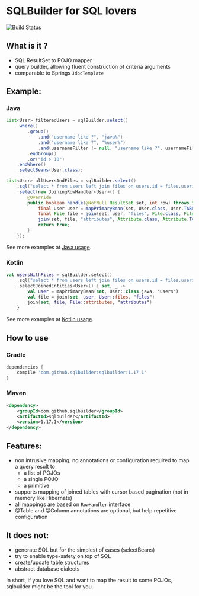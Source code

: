 # SQLBuilder for SQL lovers

[![Build Status](https://travis-ci.org/laurentvdl/sqlbuilder.svg)](https://travis-ci.org/laurentvdl/sqlbuilder)

## What is it ?

- SQL ResultSet to POJO mapper
- query builder, allowing fluent construction of criteria arguments
- comparable to Springs `JdbcTemplate`

## Example:

### Java

```java
List<User> filteredUsers = sqlBuilder.select()
    .where()
        .group()
            .and("username like ?", "java%")
            .and("username like ?", "%user%")
            .and(usernameFilter != null, "username like ?", usernameFilter)
        .endGroup()
        .or("id > 10")
    .endWhere()
    .selectBeans(User.class);

List<User> allUsersAndFiles = sqlBuilder.select()
    .sql("select * from users left join files on users.id = files.userid left join attributes on files.id = attributes.fileid")
    .select(new JoiningRowHandler<User>() {
        @Override
        public boolean handle(@NotNull ResultSet set, int row) throws SQLException {
            final User user = mapPrimaryBean(set, User.class, User.TABLE);
            final File file = join(set, user, "files", File.class, File.TABLE);
            join(set, file, "attributes", Attribute.class, Attribute.TABLE);
            return true;
        }
    });
```

See more examples at <a href="https://github.com/laurentvdl/sqlbuilder/blob/master/src/test/java/sqlbuilder/JavaUsage.java">Java usage</a>.

### Kotlin

```kotlin
val usersWithFiles = sqlBuilder.select()
    .sql("select * from users left join files on users.id = files.userid left join attributes on files.id = attributes.fileid")
    .selectJoinedEntities<User>() { set, _ ->
        val user = mapPrimaryBean(set, User::class.java, "users")
        val file = join(set, user, User::files, "files")
        join(set, file, File::attributes, "attributes")
    }
```

See more examples at <a href="https://github.com/laurentvdl/sqlbuilder/blob/master/src/test/kotlin/sqlbuilder/KotlinUsage.kt">Kotlin usage</a>.

## How to use

### Gradle

```groovy
dependencies {
    compile 'com.github.sqlbuilder:sqlbuilder:1.17.1'
}
```

### Maven

```xml
<dependency>
    <groupId>com.github.sqlbuilder</groupId>
    <artifactId>sqlbuilder</artifactId>
    <version>1.17.1</version>
</dependency>
```

## Features:

- non intrusive mapping, no annotations or configuration required to map a query result to
  - a list of POJOs
  - a single POJO
  - a primitive
- supports mapping of joined tables with cursor based pagination (not in memory like Hibernate)
- all mappings are based on `RowHandler` interface
- @Table and @Column annotations are optional, but help repetitive configuration

## It does not:

- generate SQL but for the simplest of cases (selectBeans)
- try to enable type-safety on top of SQL
- create/update table structures
- abstract database dialects

In short, if you love SQL and want to map the result to some POJOs, sqlbuilder might be the tool for you.